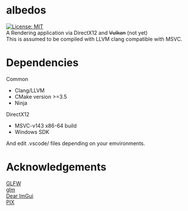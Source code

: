 # albedos
[![License: MIT](https://img.shields.io/badge/License-MIT-yellow.svg)](https://opensource.org/licenses/MIT)  
A Rendering application via DirectX12 and ~~Vulkan~~ (not yet)  
This is assumed to be compiled with LLVM clang compatible with MSVC.

# Dependencies
Common
- Clang/LLVM
- CMake version >=3.5  
- Ninja

DirectX12
- MSVC-v143 x86-64 build  
- Windows SDK

And edit .vscode/ files depending on your emvironments.

# Acknowledgements
[GLFW](https://www.glfw.org/)  
[glm](http://glm.g-truc.net/)  
[Dear ImGui](https://github.com/ocornut/imgui)  
[PIX](https://devblogs.microsoft.com/pix/download/)